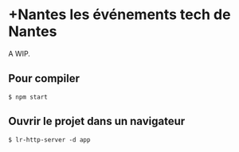 # +Nantes les événements tech de Nantes

A WIP.

## Pour compiler

```
$ npm start
```


## Ouvrir le projet dans un navigateur

```
$ lr-http-server -d app
```